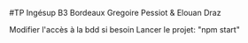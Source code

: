 #TP Ingésup B3 Bordeaux Gregoire Pessiot & Elouan Draz

Modifier l'accès à la bdd si besoin
Lancer le projet: "npm start"
